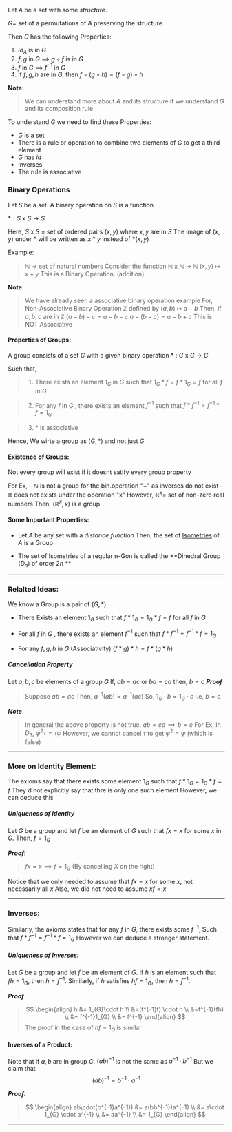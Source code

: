 Let $A$ be a set with some *structure*.

$G =$ set of a permutations of $A$ preserving the 
  structure.

Then $G$ has the following Properties:

1. $id_{A}$ is in $G$
2. $f,g$ in $G$ $\implies$ $g\circ f$ is in $G$
3. $f$ in $G$ $\implies$ $f^{-1}$ in $G$
4. if $f,g,h$ are in $G$, then 
   $f\circ(g\circ h) = (f\circ g) \circ h$ 

**Note:**
> We can understand more about $A$ and its structure if we understand $G$ and its composition rule

To understand $G$ we need to find these Properties:
- $G$ is a set
- There is a rule or operation to combine two elements of $G$ to get a third element
- $G$ has $id$
- Inverses
- The rule is associative

### Binary Operations

Let $S$ be a set. A binary operation on $S$ is a function 

$\ast: S$ x $S \to S$

Here, $S$ x $S$ = set of ordered pairs $(x,y)$ where $x,y$ are in $S$
	The image of $(x,y)$ under $\ast$ will be written as $x \ast y$ instead of $\ast (x,y)$

Example:
> $\mathbb{N}$  $\to$ set of natural numbers
> 	Consider the function
> 	$\mathbb{N}$ x $\mathbb{N}$ $\to$ $\mathbb{N}$
> 	$(x,y)$ $\mapsto$ $x+y$
> This is a Binary Operation. (addition)

**Note:**
> We have already seen a associative binary operation example
> For, Non-Associative Binary Operation
> 	$\mathbb{Z}$ defined by
> 	$(a,b)$ $\mapsto$ $a-b$
> Then, if $a,b,c$ are in $\mathbb{Z}$
> 	$(a-b)-c = a-b-c$
> 	$a-(b-c) = a-b+c$
> This is NOT Associative

#### Properties of Groups:

A group consists of a set $G$ with a given binary operation 
	$\ast$ : $G$ x $G$ $\to$ $G$
	
Such that,

>1. There exists an element $1_{G}$ in $G$ such that 
		   $1_{G} \ast f = f \ast 1_{G} = f$
		for all $f$ in $G$ 
		
>2. For any $f$ in $G$ , there exists an element $f^{-1}$ such that
		   $f \ast f^{-1} = f^{-1} \ast f = 1_{G}$
		   
>3. $\ast$ is associative

Hence,
We wirte a group as $(G, \ast)$
and not just $G$


#### Existence of Groups:

Not every group will exist if it doesnt satify every group property

For Ex,
	- $\mathbb{N}$ is not a group for the bin.operation "+" as inverses do not exist
	- $\mathbb{R}$ does not exists under the operation "x"
	  However, 
		  $\mathbb{R}^x =$ set of non-zero real numbers
		  Then, $(\mathbb{R}^{x}, x)$ is a group

#### Some Important Properties:

- Let $A$ be any set with a *distance function*
  Then, the set of [Isometries](Symmetry#Isometries) of $A$ is a Group

- The set of Isometries of a regular n-Gon is called the **Dihedral Group $(D_{n})$ of order $2n$ **

--------------


### Relalted Ideas:

We know a Group is a pair of $(G, \ast)$
- There Exists an element $1_{G}$ such that 
  $f \ast 1_{G} = 1_{G} \ast f = f$
  for all $f$ in $G$
  
- For all $f$ in $G$ , there exists an element $f^{-1}$ such that 
  $f \ast f^{-1} = f^{-1} \ast f = 1_{G}$

- For any $f, g, h$ in $G$ (Associativity)
	  $(f \ast g) \ast h = f \ast (g \ast h)$
	

##### Cancellation Property

Let $a, b, c$ be elements of a group $G$
If, $ab = ac$ or $ba = ca$
	then, $b = c$
***Proof***
> Suppose $ab = ac$
> Then, 
> 	$a^{-1}(ab) = a^{-1}(ac)$
> So,
> 	$1_{G} \cdot b = 1_{G} \cdot c$ 
> i.e, $b = c$

***Note***
> In general the above property is not true.
> $ab = ca \implies b = c$
> For Ex,
> 	In $D_{3}$, $\varphi ^{2}\tau =  \tau \varphi$
> 	However, we cannot cancel $\tau$ to get $\varphi ^{2} = \varphi$ 
> 	(which is false)

---------------------------------------

### More on Identity Element:

The axioms say that there exists some element $1_{G}$ such that 
	$f \ast 1_{G} = 1_{G} \ast f = f$ 
They d not explicitly say that thre is only one such element 
However, we can deduce this 

##### Uniqueness of Identity

Let $G$ be a group and let $f$ be an element of $G$ such that $f x = x$ for some $x$ in $G$.
Then, $f = 1_{G}$

***Proof***:
> $f x = x \implies f = 1_{G}$
> (By cancelling $X$ on the right)

Notice that we only needed to assume that $f x = x$ for some $x$, not necessarily all $x$ 
Also, we did not need to assume $xf = x$

--------------------------------

### Inverses:

Similarly, the axioms states that for any $f$ in $G$, there exists some $f^{-1}$, Such that
	$f \ast f^{-1} = f^{-1} \ast f = 1_{G}$
However we can deduce a stronger statement.

##### Uniqueness of Inverses:

Let $G$ be a group and let $f$ be an element of $G$.
If $h$ is an element such that $fh = 1_{G}$, then $h = f^{-1}$.
Similarly,
	if $h$ satisfies $hf = 1_{G}$, then
	$h = f^{-1}$.

***Proof***
> $$
\begin{align}
h &= 1_{G}\cdot h \\
&=(f^{-1}f) \cdot h \\
&=f^{-1}(fh) \\
&= f^{-1}1_{G} \\
&= f^{-1}
\end{align}
$$
    The proof in the case of $hf = 1_{G}$ is similar 


#### Inverses of a Product:

Note that if $a,b$ are in group $G$,
$(ab)^{-1}$ is not the same as $a^{-1}\cdot b^{-1}$
But we claim that
$$
(ab)^{-1} = b^{-1}\cdot a^{-1}
$$

***Proof:***
> $$
\begin{align}
ab\cdot(b^{-1}a^{-1}) &= a(bb^{-1})a^{-1} \\
&= a\cdot 1_{G} \cdot a^{-1} \\
&= aa^{-1} \\
&= 1_{G}
\end{align}
$$

----------------------------------------







